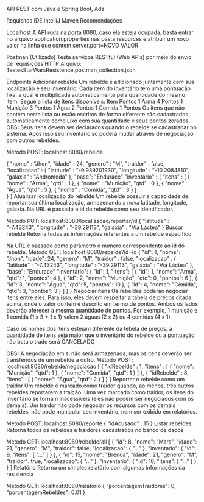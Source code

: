API REST com Java e Spring Boot, Ada.

Requisitos
IDE IntelliJ
Maven
Recomendações

Localhost
A API roda na porta 8080, caso ela esteja ocupada, basta entrar no arquivo application.properties nas pasta resources e atribuir um novo valor na linha que contem server.port=NOVO VALOR

Postman (Utilizado)
Testa serviços RESTful (Web APIs) por meio do envio de requisições HTTP
Arquivo: TestesStarWarsResistence.postman_collection.json

Endpoints
Adicionar rebelde
Um rebelde é adicionado juntamente com sua localização e seu inventário.
Cada item do inventário tem uma pontuação fixa, a qual é multiplicada automaticamente pela quantidade do mesmo item. Segue a lista de itens disponíveis:
Item	Pontos
1 Arma	4 Pontos
1 Munição	3 Pontos
1 Água	2 Pontos
1 Comida	1 Pontos
Os itens que não contém nesta lista ou estão escritos de forma diferente são cadastrados automaticamente como Lixo com sua quantidade e seus pontos zerados.
OBS: Seus itens devem ser declarados quando o rebelde se cadastradar no sistema. Após isso seu inventário só poderá mudar através de negociação com outros rebeldes.

Método POST: localhost:8080/rebelde

{
    "nome" : "Jhon",
    "idade" : 24,
    "genero" : "M",
    "traidor" : false,
    "localizacao" : {
        "latitude" : "-9.939201930",
        "longitude" : "-10.2084810",
        "galaxia" : "Andromeda"
    },
    "base": "Endurace"
    "inventario" : {
        "itens" : [
            {
                "nome" : "Arma",
                "qtd" : 1
            },
            {
                "nome" : "Munição",
                "qtd" : 0
            },
            {
                "nome" : "Água",
                "qtd" : 5
            },
            {
                "nome" : "Comida",
                "qtd" : 3
            }
        ]	
    }
}
Atualizar localização do rebelde
Um rebelde possuir a capacidade de reportar sua última localização, armazenando a nova latitude, longitude, galaxia.
Na URL é passado o id do rebelde como seu identificador.

Método PUT: localhost:8080/localizacao/reportar/id
{
    "latitude" : "-7.43243",
    "longitude" : "-39.29113",
    "galaxia" : "Via Láctea"
}
Buscar rebelde
Retorna todas as informações referentes a um rebelde especifico.

Na URL é passado como parâmetro o número correspondente ao id do rebelde.
Método GET: localhost:8080/rebelde?id=id
{
    "id": 1,
    "nome": "Jhon",
    "idade": 24,
    "genero": "M",
    "traidor" : false,
    "localizacao" : {
        "latitude" : "-7.43243",
        "longitude" : "-39.29113",
        "galaxia" : "Via Láctea"
    },
    "base": "Endurace"
    "inventario": {
        "id": 1,
        "itens": [
            {
                "id": 1,
                "nome": "Arma",
                "qtd": 1,
                "pontos": 4
            },
            {
                "id": 2,
                "nome": "Munição",
                "qtd": 0,
                "pontos": 6
            },
            {
                "id": 3,
                "nome": "Água",
                "qtd": 5,
                "pontos": 10
            },
            {
                "id": 4,
                "nome": "Comida",
                "qtd": 3,
                "pontos": 3
            }
        ]
    }
}
Negociar itens
Os rebeldes poderão negociar itens entre eles. Para isso, eles devem respeitar a tabela de preços citada acima, onde o valor do item é descrito em termo de pontos.
Ambos os lados deverão oferecer a mesma quantidade de pontos. Por exemplo, 1 munição e 1 comida (1 x 3 + 1 x 1) valem 2 águas (2 x 2) ou 4 comidas (4 x 1).

Caso os nomes dos itens estejam diferente da tebela de preços, a quantidade de itens seja maior que o inventário do rebelde ou a pontuação não bata o trade será CANCELADO

OBS: A negociação em si não será armazenada, mas os itens deverão ser transferidos de um rebelde a outro.
Método POST: localhost:8080/rebelde/negociacao
[
    {
        "idRebelde" : 1,
        "itens" : [
            {
                "nome": "Munição",
                "qtd": 1
            },
            {
                "nome": "Comida",
                "qtd": 1
            }
        ]
    },
    {
        "idRebelde" : 8,
        "itens" : [
            {
                "nome": "Água",
                "qtd": 2
            }
        ]
    }
]
Reportar o rebelde como um traidor
Um rebelde é marcado como traidor quando, ao menos, três outros rebeldes reportarem a traição.
Uma vez marcado como traidor, os itens do inventário se tornam inacessíveis (eles não podem ser negociados com os demais).
Um traidor não pode negociar os recursos com os demais rebeldes, não pode manipular seu inventário, nem ser exibido em relatórios.

Método POST: localhost:8080/reporte
{
    "idAcusado" : 15
}
Listar rebeldes
Retorna todos os rebeldes e traidores cadastrados no banco de dados

Método GET: localhost:8080/rebelde/all
[
    {
        "id": 8,
        "nome": "Mars",
        "idade": 21,
        "genero": "M",
        "traidor": false,
        "localizacao": {
            "..."
        },
        "inventario": {
            "id": 9,
            "itens": [
                "..."
            ]
        }
    },
    {
        "id": 15,
        "nome": "Brenda",
        "idade": 21,
        "genero": "M",
        "traidor": true,
        "localizacao": {
           "..."
        },
        "inventario": {
            "id": 16,
            "itens": [
               "..."
            ]
        }
    }
]
Relatório
Retorna um simples relatório com algumas informações da resistencia

Método GET: localhost:8080/relatorio
{
    "porcentagemTraidores": 0,
    "porcentagemRebeldes": 0.01
}
